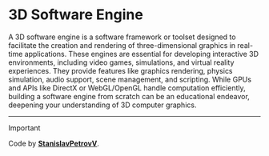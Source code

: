 # 3D Software Engine

A 3D software engine is a software framework or toolset designed to facilitate the creation and rendering of three-dimensional graphics in real-time applications. These engines are essential for developing interactive 3D environments, including video games, simulations, and virtual reality experiences. They provide features like graphics rendering, physics simulation, audio support, scene management, and scripting. While GPUs and APIs like DirectX or WebGL/OpenGL handle computation efficiently, building a software engine from scratch can be an educational endeavor, deepening your understanding of 3D computer graphics.

---

> [!IMPORTANT]
> Code by [**StanislavPetrovV**](https://github.com/StanislavPetrovV).
